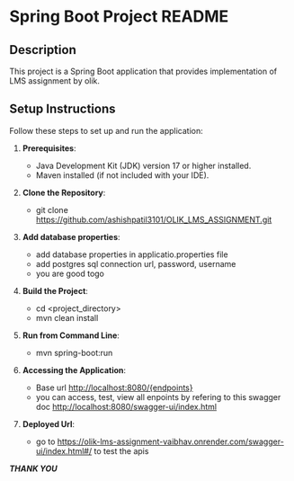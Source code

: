 # Spring Boot Project README

## Description
This project is a Spring Boot application that provides implementation of LMS assignment by olik.


## Setup Instructions
Follow these steps to set up and run the application:

1. **Prerequisites**: 
   - Java Development Kit (JDK) version 17 or higher installed.
   - Maven installed (if not included with your IDE).

2. **Clone the Repository**:
   - git clone https://github.com/ashishpatil3101/OLIK_LMS_ASSIGNMENT.git
     
3. **Add database properties**:
   - add database properties in applicatio.properties file
   - add postgres sql connection url, password, username
   - you are good togo

4. **Build the Project**:
   - cd <project_directory>
   - mvn clean install

5. **Run from Command Line**:
   - mvn spring-boot:run

6. **Accessing the Application**:
   - Base url <http://localhost:8080/{endpoints}>
   - you can access, test, view all enpoints by refering to this swagger doc  <http://localhost:8080/swagger-ui/index.html>

7. **Deployed Url**:
    - go to <https://olik-lms-assignment-vaibhav.onrender.com/swagger-ui/index.html#/>  to test the apis
  
***THANK YOU***




